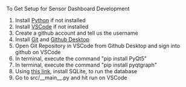 To Get Setup for Sensor Dashboard Development
1. Install [Python](https://www.python.org/downloads/) if not installed
2. Install [VSCode](https://code.visualstudio.com/) if not installed
1. Create a github account and tell us the username
3. Install [Git](https://git-scm.com/download/win) and [Github Desktop](https://desktop.github.com/)
4. Open Git Repository in VSCode from Github Desktop and sign into github on VSCode
5. In terminal, execute the command "pip install PyQt5"
6. In terminal, execute the command "pip install pyqtgraph"
7. Using [this link](https://www.tutorialspoint.com/sqlite/sqlite_installation.htm), install SQLite, to run the database
8. Go to src/\_\_main\_\_.py and hit run on VSCode